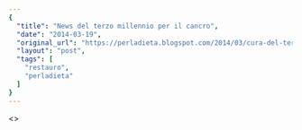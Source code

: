 ```yaml
---
{
  "title": "News del terzo millennio per il cancro",
  "date": "2014-03-19",
  "original_url": "https://perladieta.blogspot.com/2014/03/cura-del-terzo-millennio-per-il-cancro.html",
  "layout": "post",
  "tags": [
    "restauro",
    "perladieta"
  ]
}
---
```


<>
